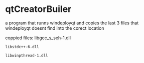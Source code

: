 # qtCreatorBuiler
 
a program that runns windeployqt and copies the last 3 files that windeployqt doesnt find into the corect location

coppied files:
	libgcc_s_seh-1.dll
	
	libstdc++-6.dll
	
	libwinpthread-1.dll
